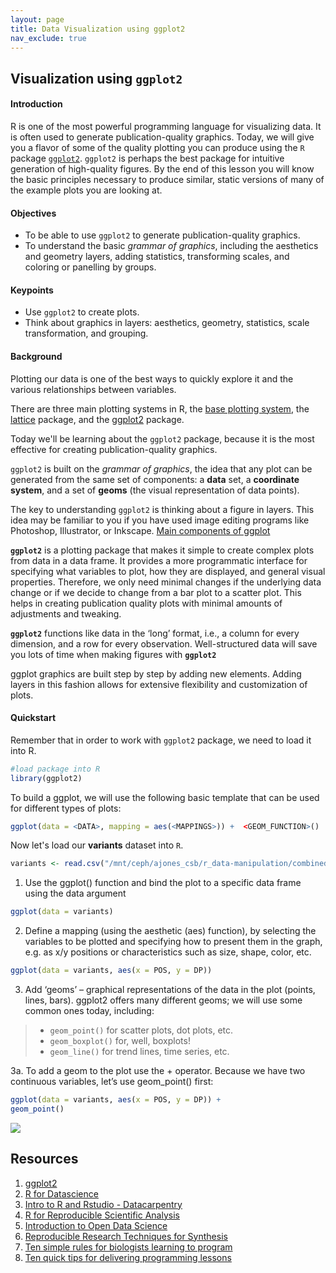 ```yaml
---
layout: page
title: Data Visualization using ggplot2
nav_exclude: true
---
```


## Visualization using `ggplot2`


#### Introduction
R is one of the most powerful programming language for visualizing data. It is often used to generate publication-quality graphics. Today, we will give you a flavor of some of the quality plotting you can produce using the `R` package [`ggplot2`](http://ggplot2.tidyverse.org/). `ggplot2` is perhaps the best package for intuitive generation of high-quality figures. By the end of this lesson you will know the basic principles necessary to produce similar, static versions of many of the example plots you are looking at. 


#### Objectives
- To be able to use `ggplot2` to generate publication-quality graphics.
- To understand the basic *grammar of graphics*, including the aesthetics and geometry layers, adding statistics, transforming scales, and coloring or panelling by groups.
#### Keypoints
- Use `ggplot2` to create plots.
- Think about graphics in layers: aesthetics, geometry, statistics, scale transformation, and grouping.


#### Background

Plotting our data is one of the best ways to quickly explore it and the various relationships between variables.

There are three main plotting systems in R, the [base plotting system][base], the [lattice][lattice] package, and the [ggplot2][ggplot2] package.

[base]: https://www.rdocumentation.org/packages/graphics/versions/3.6.1
[lattice]: http://www.statmethods.net/advgraphs/trellis.html
[ggplot2]: http://docs.ggplot2.org/current/

Today we'll be learning about the `ggplot2` package, because it is the most effective for creating publication-quality graphics.

`ggplot2` is built on the *grammar of graphics*, the idea that any plot can be generated from the same set of components: a **data** set, a **coordinate system**, and a set of **geoms** (the visual representation of data points).

The key to understanding `ggplot2` is thinking about a figure in layers. This idea may be familiar to you if you have used image editing programs like Photoshop, Illustrator, or Inkscape.
[Main components of ggplot](https://darencard.net/public_resources/R/ggplot_intro_slides.pdf)

**`ggplot2`** is a plotting package that makes it simple to create complex plots from data in a data frame. It provides a more programmatic interface for specifying what variables to plot, how they are displayed, and general visual properties. Therefore, we only need minimal changes if the underlying data change or if we decide to change from a bar plot to a scatter plot. This helps in creating publication quality plots with minimal amounts of adjustments and tweaking.

**`ggplot2`** functions like data in the ‘long’ format, i.e., a column for every dimension, and a row for every observation. Well-structured data will save you lots of time when making figures with **`ggplot2`**

ggplot graphics are built step by step by adding new elements. Adding layers in this fashion allows for extensive flexibility and customization of plots.

#### Quickstart

Remember that in order to work with `ggplot2` package, we need to load it into R.
```r
#load package into R
library(ggplot2)
```

To build a ggplot, we will use the following basic template that can be used for different types of plots:

```r
ggplot(data = <DATA>, mapping = aes(<MAPPINGS>)) +  <GEOM_FUNCTION>()
```

Now let's load our **variants** dataset into `R`.

```r
variants <- read.csv("/mnt/ceph/ajones_csb/r_data-manipulation/combined_tidy_vcf.csv")

```

1. Use the ggplot() function and bind the plot to a specific data frame using the data argument

```r
ggplot(data = variants)
```

2. Define a mapping (using the aesthetic (aes) function), by selecting the variables to be plotted and specifying how to present them in the graph, e.g. as x/y positions or characteristics such as size, shape, color, etc.

```r
ggplot(data = variants, aes(x = POS, y = DP))
```

3. Add ‘geoms’ – graphical representations of the data in the plot (points, lines, bars). ggplot2 offers many different geoms; we will use some common ones today, including:

> * `geom_point()` for scatter plots, dot plots, etc.
> * `geom_boxplot()` for, well, boxplots!
> * `geom_line()` for trend lines, time series, etc.  

3a. To add a geom to the plot use the + operator. Because we have two continuous variables, let’s use geom_point() first:

```r
ggplot(data = variants, aes(x = POS, y = DP)) +
geom_point()
```

![](../assets/content/plot1.png)

## Resources

1. [ggplot2](https://swcarpentry.github.io/r-novice-gapminder/08-plot-ggplot2/index.html)
1. [R for Datascience](https://r4ds.had.co.nz/)
2. [Intro to R and Rstudio - Datacarpentry](https://datacarpentry.org/genomics-r-intro/)
3. [R for Reproducible Scientific Analysis](https://swcarpentry.github.io/r-novice-gapminder/)
4. [Introduction to Open Data Science](http://ohi-science.org/data-science-training/)
5. [Reproducible Research Techniques for Synthesis](https://learning.nceas.ucsb.edu/2019-11-RRCourse/index.html)
6. [Ten simple rules for biologists learning to program](https://doi.org/10.1371/journal.pcbi.1005871)
7. [Ten quick tips for delivering programming lessons](https://doi.org/10.1371/journal.pcbi.1007433)

